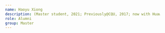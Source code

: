 ```yaml
---
name: Haoyu Xiong 
description: (Master student, 2021; Previously@CQU, 2017; now with Huawei, Chengdu)
role: Alumni
group: Master
---
```

